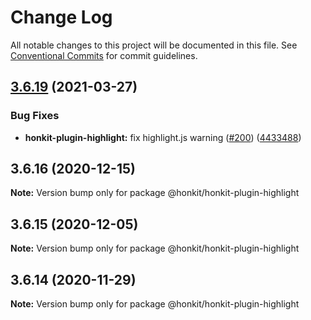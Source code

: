 # Change Log

All notable changes to this project will be documented in this file.
See [Conventional Commits](https://conventionalcommits.org) for commit guidelines.

## [3.6.19](https://github.com/honkit/honkit/compare/v3.6.18...v3.6.19) (2021-03-27)


### Bug Fixes

* **honkit-plugin-highlight:** fix highlight.js warning ([#200](https://github.com/honkit/honkit/issues/200)) ([4433488](https://github.com/honkit/honkit/commit/44334889aef22d991529c29ad823c6821f96614c))





## 3.6.16 (2020-12-15)

**Note:** Version bump only for package @honkit/honkit-plugin-highlight





## 3.6.15 (2020-12-05)

**Note:** Version bump only for package @honkit/honkit-plugin-highlight





## 3.6.14 (2020-11-29)

**Note:** Version bump only for package @honkit/honkit-plugin-highlight
